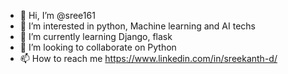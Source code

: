 - 👋 Hi, I’m @sree161
- 👀 I’m interested in python, Machine learning and AI techs
- 🌱 I’m currently learning Django, flask
- 💞️ I’m looking to collaborate on Python
- 📫 How to reach me https://www.linkedin.com/in/sreekanth-d/

<!---
sree161/sree161 is a ✨ special ✨ repository because its `README.md` (this file) appears on your GitHub profile.
You can click the Preview link to take a look at your changes.
--->
